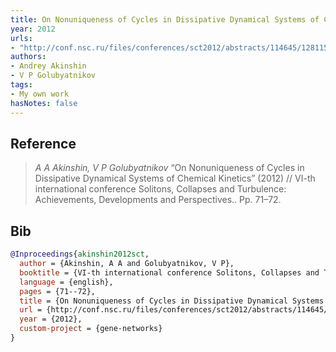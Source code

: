 ```yaml
---
title: On Nonuniqueness of Cycles in Dissipative Dynamical Systems of Chemical Kinetics
year: 2012
urls:
- "http://conf.nsc.ru/files/conferences/sct2012/abstracts/114645/128115/Golubyatnikov.pdf"
authors:
- Andrey Akinshin
- V P Golubyatnikov
tags:
- My own work
hasNotes: false
---
```


## Reference

> <i>A A Akinshin, V P Golubyatnikov</i> “On Nonuniqueness of Cycles in Dissipative Dynamical Systems of Chemical Kinetics” (2012) // VI-th international conference Solitons, Collapses and Turbulence: Achievements, Developments and Perspectives.. Pp.&nbsp;71–72.

## Bib

```bib
@Inproceedings{akinshin2012sct,
  author = {Akinshin, A A and Golubyatnikov, V P},
  booktitle = {VI-th international conference Solitons, Collapses and Turbulence: Achievements, Developments and Perspectives.},
  language = {english},
  pages = {71--72},
  title = {On Nonuniqueness of Cycles in Dissipative Dynamical Systems of Chemical Kinetics},
  url = {http://conf.nsc.ru/files/conferences/sct2012/abstracts/114645/128115/Golubyatnikov.pdf},
  year = {2012},
  custom-project = {gene-networks}
}
```
